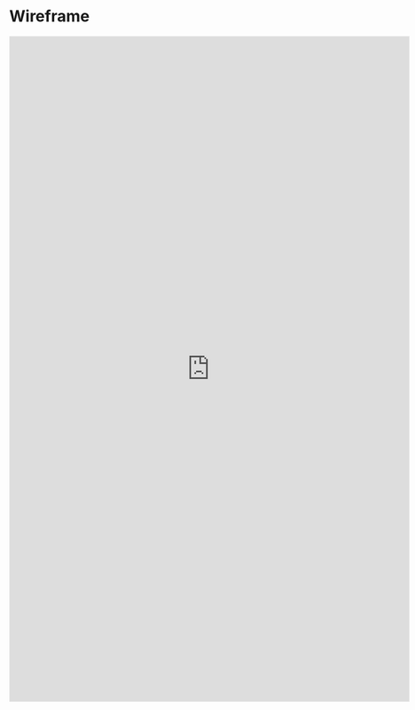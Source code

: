 # **Wireframe**

<iframe style="border: 1px solid rgba(0, 0, 0, 0.1);" width="720" height="1198" src="https://www.figma.com/embed?embed_host=share&url=https%3A%2F%2Fwww.figma.com%2Fproto%2F81177TkOOjDw813LQQHjJH%2FWireframe---formul%25C3%25A1rio%3Ftype%3Ddesign%26node-id%3D161-156%26t%3D4rZlwsCJz5CdOeFN-1%26scaling%3Dmin-zoom%26page-id%3D66%253A37%26starting-point-node-id%3D161%253A156%26mode%3Ddesign" allowfullscreen></iframe>